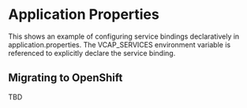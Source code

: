 # Application Properties
This shows an example of configuring service bindings declaratively in application.properties. The VCAP_SERVICES environment variable is referenced to explicitly declare the service binding.

## Migrating to OpenShift
TBD